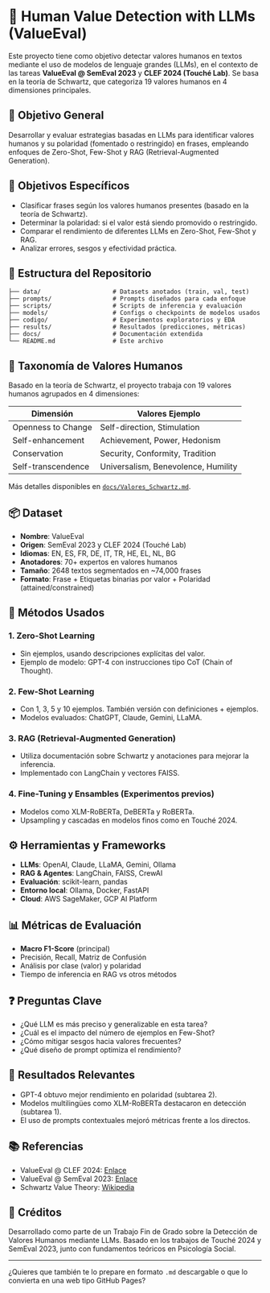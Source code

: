 # 🧠 Human Value Detection with LLMs (ValueEval)

Este proyecto tiene como objetivo detectar valores humanos en textos mediante el uso de modelos de lenguaje grandes (LLMs), en el contexto de las tareas **ValueEval @ SemEval 2023** y **CLEF 2024 (Touché Lab)**. Se basa en la teoría de Schwartz, que categoriza 19 valores humanos en 4 dimensiones principales.

## 📌 Objetivo General

Desarrollar y evaluar estrategias basadas en LLMs para identificar valores humanos y su polaridad (fomentado o restringido) en frases, empleando enfoques de Zero-Shot, Few-Shot y RAG (Retrieval-Augmented Generation).

## 🎯 Objetivos Específicos

* Clasificar frases según los valores humanos presentes (basado en la teoría de Schwartz).
* Determinar la polaridad: si el valor está siendo promovido o restringido.
* Comparar el rendimiento de diferentes LLMs en Zero-Shot, Few-Shot y RAG.
* Analizar errores, sesgos y efectividad práctica.

## 📁 Estructura del Repositorio

```
├── data/                    # Datasets anotados (train, val, test)
├── prompts/                 # Prompts diseñados para cada enfoque
├── scripts/                 # Scripts de inferencia y evaluación
├── models/                  # Configs o checkpoints de modelos usados
├── codigo/                  # Experimentos exploratorios y EDA
├── results/                 # Resultados (predicciones, métricas)
├── docs/                    # Documentación extendida
└── README.md                # Este archivo
```

## 🧠 Taxonomía de Valores Humanos

Basado en la teoría de Schwartz, el proyecto trabaja con 19 valores humanos agrupados en 4 dimensiones:

| Dimensión          | Valores Ejemplo                     |
| ------------------ | ----------------------------------- |
| Openness to Change | Self-direction, Stimulation         |
| Self-enhancement   | Achievement, Power, Hedonism        |
| Conservation       | Security, Conformity, Tradition     |
| Self-transcendence | Universalism, Benevolence, Humility |

Más detalles disponibles en [`docs/Valores_Schwartz.md`](docs/Valores_Schwartz.md).

## 📦 Dataset

* **Nombre**: ValueEval
* **Origen**: SemEval 2023 y CLEF 2024 (Touché Lab)
* **Idiomas**: EN, ES, FR, DE, IT, TR, HE, EL, NL, BG
* **Anotadores**: 70+ expertos en valores humanos
* **Tamaño**: 2648 textos segmentados en \~74,000 frases
* **Formato**: Frase + Etiquetas binarias por valor + Polaridad (attained/constrained)

## 🧪 Métodos Usados

### 1. **Zero-Shot Learning**

* Sin ejemplos, usando descripciones explícitas del valor.
* Ejemplo de modelo: GPT-4 con instrucciones tipo CoT (Chain of Thought).

### 2. **Few-Shot Learning**

* Con 1, 3, 5 y 10 ejemplos. También versión con definiciones + ejemplos.
* Modelos evaluados: ChatGPT, Claude, Gemini, LLaMA.

### 3. **RAG (Retrieval-Augmented Generation)**

* Utiliza documentación sobre Schwartz y anotaciones para mejorar la inferencia.
* Implementado con LangChain y vectores FAISS.

### 4. **Fine-Tuning y Ensambles (Experimentos previos)**

* Modelos como XLM-RoBERTa, DeBERTa y RoBERTa.
* Upsampling y cascadas en modelos finos como en Touché 2024.

## ⚙️ Herramientas y Frameworks

* **LLMs**: OpenAI, Claude, LLaMA, Gemini, Ollama
* **RAG & Agentes**: LangChain, FAISS, CrewAI
* **Evaluación**: scikit-learn, pandas
* **Entorno local**: Ollama, Docker, FastAPI
* **Cloud**: AWS SageMaker, GCP AI Platform

## 📊 Métricas de Evaluación

* **Macro F1-Score** (principal)
* Precisión, Recall, Matriz de Confusión
* Análisis por clase (valor) y polaridad
* Tiempo de inferencia en RAG vs otros métodos

## ❓ Preguntas Clave

* ¿Qué LLM es más preciso y generalizable en esta tarea?
* ¿Cuál es el impacto del número de ejemplos en Few-Shot?
* ¿Cómo mitigar sesgos hacia valores frecuentes?
* ¿Qué diseño de prompt optimiza el rendimiento?

## 📌 Resultados Relevantes

* GPT-4 obtuvo mejor rendimiento en polaridad (subtarea 2).
* Modelos multilingües como XLM-RoBERTa destacaron en detección (subtarea 1).
* El uso de prompts contextuales mejoró métricas frente a los directos.

## 📚 Referencias

* ValueEval @ CLEF 2024: [Enlace](https://touche.webis.de)
* ValueEval @ SemEval 2023: [Enlace](https://semeval.github.io/)
* Schwartz Value Theory: [Wikipedia](https://en.wikipedia.org/wiki/Theory_of_Basic_Human_Values)

## 🧠 Créditos

Desarrollado como parte de un Trabajo Fin de Grado sobre la Detección de Valores Humanos mediante LLMs. Basado en los trabajos de Touché 2024 y SemEval 2023, junto con fundamentos teóricos en Psicología Social.

---

¿Quieres que también te lo prepare en formato `.md` descargable o que lo convierta en una web tipo GitHub Pages?
